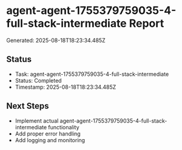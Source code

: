 # agent-agent-1755379759035-4-full-stack-intermediate Report

Generated: 2025-08-18T18:23:34.485Z

## Status
- Task: agent-agent-1755379759035-4-full-stack-intermediate
- Status: Completed
- Timestamp: 2025-08-18T18:23:34.485Z

## Next Steps
- Implement actual agent-agent-1755379759035-4-full-stack-intermediate functionality
- Add proper error handling
- Add logging and monitoring
